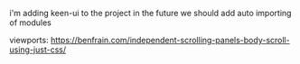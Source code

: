i'm adding keen-ui to the project
in the future we should add auto importing of modules

viewports:
https://benfrain.com/independent-scrolling-panels-body-scroll-using-just-css/